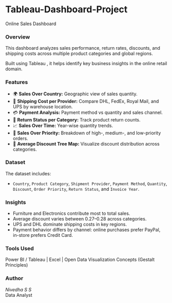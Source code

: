# Tableau-Dashboard-Project
Online Sales Dashboard

### Overview
This dashboard analyzes sales performance, return rates, discounts, and shipping costs across multiple product categories and global regions.

Built using Tableau , it helps identify key business insights in the online retail domain.

### Features
- 🌍 **Sales Over Country:** Geographic view of sales quantity.
- 🚚 **Shipping Cost per Provider:** Compare DHL, FedEx, Royal Mail, and UPS by warehouse location.
- 💳 **Payment Analysis:** Payment method vs quantity and sales channel.
- 🔁 **Return Status per Category:** Track product return counts.
- 📈 **Sales Over Time:** Year-wise quantity trends.
- 🎯 **Sales Over Priority:** Breakdown of high-, medium-, and low-priority orders.
- 🎨 **Average Discount Tree Map:** Visualize discount distribution across categories.

### Dataset
The dataset includes:
- `Country`, `Product Category`, `Shipment Provider`, `Payment Method`, `Quantity`, `Discount`, `Order Priority`, `Return Status`, and `Invoice Year`.

### Insights
- Furniture and Electronics contribute most to total sales.
- Average discount varies between 0.27–0.28 across categories.
- UPS and DHL dominate shipping costs in key regions.
- Payment behavior differs by channel: online purchases prefer PayPal, in-store prefers Credit Card.

### Tools Used
Power BI / Tableau | Excel | Open Data Visualization Concepts (Gestalt Principles)

### Author
*Nivedha S S*  
Data  Analyst
